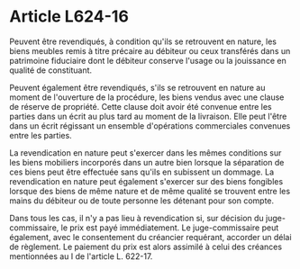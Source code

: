 # Article L624-16

Peuvent être revendiqués, à condition qu'ils se retrouvent en nature, les biens meubles remis à titre précaire au débiteur ou ceux transférés dans un patrimoine fiduciaire dont le débiteur conserve l'usage ou la jouissance en qualité de constituant.

Peuvent également être revendiqués, s'ils se retrouvent en nature au moment de l'ouverture de la procédure, les biens vendus avec une clause de réserve de propriété. Cette clause doit avoir été convenue entre les parties dans un écrit au plus tard au moment de la livraison. Elle peut l'être dans un écrit régissant un ensemble d'opérations commerciales convenues entre les parties.

La revendication en nature peut s'exercer dans les mêmes conditions sur les biens mobiliers incorporés dans un autre bien lorsque la séparation de ces biens peut être effectuée sans qu'ils en subissent un dommage. La revendication en nature peut également s'exercer sur des biens fongibles lorsque des biens de même nature et de même qualité se trouvent entre les mains du débiteur ou de toute personne les détenant pour son compte.

Dans tous les cas, il n'y a pas lieu à revendication si, sur décision du juge-commissaire, le prix est payé immédiatement. Le juge-commissaire peut également, avec le consentement du créancier requérant, accorder un délai de règlement. Le paiement du prix est alors assimilé à celui des créances mentionnées au I de l'article L. 622-17.
